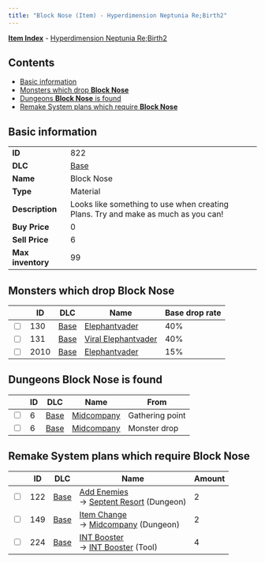 ```yaml
---
title: "Block Nose (Item) - Hyperdimension Neptunia Re;Birth2"
---
```


[**Item Index**](/neptunia/rb2/item/index.html) - [Hyperdimension Neptunia Re;Birth2](/neptunia/rb2)

## Contents

- [Basic information](#basic-information)
- [Monsters which drop **Block Nose**](#monsters-which-drop-block-nose)
- [Dungeons **Block Nose** is found](#dungeons-block-nose-is-found)
- [Remake System plans which require **Block Nose**](#remake-system-plans-which-require-block-nose)

## Basic information

|   |   |
| -- | -- |
| **ID** | 822 |
| **DLC** | [Base](/neptunia/rb2/dlc/0-base.html) |
| **Name** | Block Nose |
| **Type** | Material |
| **Description** | Looks like something to use when creating Plans. Try and make as much as you can! |
| **Buy Price** | 0 |
| **Sell Price** | 6 |
| **Max inventory** | 99 |

## Monsters which drop **Block Nose**

|    | ID | DLC | Name | Base drop rate |
| -- | -- | --- | ---- | -------------- |
| <input type="checkbox" id="rb2-monster-0-130" class="trackbox" /> | 130 | [Base](/neptunia/rb2/dlc/0-base.html) | [Elephantvader](/neptunia/rb2/monster/0-130-elephantvader.html) | 40% |
| <input type="checkbox" id="rb2-monster-0-131" class="trackbox" /> | 131 | [Base](/neptunia/rb2/dlc/0-base.html) | [Viral Elephantvader](/neptunia/rb2/monster/0-131-viral-elephantvader.html) | 40% |
| <input type="checkbox" id="rb2-monster-0-2010" class="trackbox" /> | 2010 | [Base](/neptunia/rb2/dlc/0-base.html) | [Elephantvader](/neptunia/rb2/monster/0-2010-elephantvader.html) | 15% |

## Dungeons **Block Nose** is found

|    | ID | DLC | Name | From |
| -- | -- | --- | ---- | ---- |
| <input type="checkbox" id="rb2-dungeon-0-6" class="trackbox" /> | 6 | [Base](/neptunia/rb2/dlc/0-base.html) | [Midcompany](/neptunia/rb2/dungeon/0-6-midcompany.html) | Gathering point |
| <input type="checkbox" id="rb2-dungeon-0-6" class="trackbox" /> | 6 | [Base](/neptunia/rb2/dlc/0-base.html) | [Midcompany](/neptunia/rb2/dungeon/0-6-midcompany.html) | Monster drop |

## Remake System plans which require **Block Nose**

|    | ID | DLC | Name | Amount |
| -- | -- | --- | ---- | ------ |
| <input type="checkbox" id="rb2-remake-0-122" class="trackbox" /> | 122 | [Base](/neptunia/rb2/dlc/0-base.html) | [Add Enemies](/neptunia/rb2/remake/0-122-add-enemies.html)<br />→ [Septent Resort](/neptunia/rb2/dungeon/0-7-septent-resort.html) (Dungeon) | 2 |
| <input type="checkbox" id="rb2-remake-0-149" class="trackbox" /> | 149 | [Base](/neptunia/rb2/dlc/0-base.html) | [Item Change](/neptunia/rb2/remake/0-149-item-change.html)<br />→ [Midcompany](/neptunia/rb2/dungeon/0-6-midcompany.html) (Dungeon) | 2 |
| <input type="checkbox" id="rb2-remake-0-224" class="trackbox" /> | 224 | [Base](/neptunia/rb2/dlc/0-base.html) | [INT Booster](/neptunia/rb2/remake/0-224-int-booster.html)<br />→ [INT Booster](/neptunia/rb2/item/0-29-int-booster.html) (Tool) | 4 |